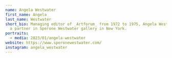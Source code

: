 ```yaml
---
name: Angela Westwater
first_name: Angela
last_name: Westwater
short_bio: Managing editor of _Artforum_ from 1972 to 1975, Angela Westwater is
  a partner in Sperone Westwater gallery in New York.
portraits:
  - media: 2023/01/angela-westwater
website: https://www.speronewestwater.com/
instagram: angela_westwater
---
```

